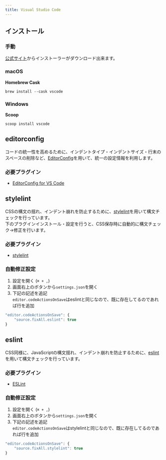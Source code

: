 ```yaml
---
title: Visual Studio Code
---
```


## インストール

### 手動

[公式サイト](https://code.visualstudio.com/)からインストーラーがダウンロード出来ます。

### macOS

**Homebrew Cask**

```
brew install --cask vscode
```

### Windows

**Scoop**

```
scoop install vscode
```

## editorconfig

コードの統一性を高めるために、インデントタイプ・インデントサイズ・行末のスペースの削除など、[EditorConfig](https://editorconfig.org/)を用いて、統一の設定情報を利用します。

### 必要プラグイン

* [EditorConfig for VS Code](https://marketplace.visualstudio.com/items?itemName=EditorConfig.EditorConfig)


## stylelint

CSSの構文の揺れ、インデント崩れを防止するために、[stylelint](https://stylelint.io/)を用いて構文チェックを行っています。  
下のプラグインインストール・設定を行うと、CSS保存時に自動的に構文チェック→修正を行います。

### 必要プラグイン

* [stylelint](https://marketplace.visualstudio.com/items?itemName=stylelint.vscode-stylelint)

### 自動修正設定

1. 設定を開く (`⌘ + ,`)
2. 画面右上のボタンから`settings.json`を開く
3. 下記の記述を追記  
   `editor.codeActionsOnSave`はeslintと同じなので、既に存在してるのであれば行を追加

```js
"editor.codeActionsOnSave": {
    "source.fixAll.eslint": true
}
```

## eslint

CSS同様に、JavaScriptの構文揺れ、インデント崩れを防止するために、[eslint](https://eslint.org/)を用いて構文チェックを行っています。

### 必要プラグイン

* [ESLint](https://marketplace.visualstudio.com/items?itemName=dbaeumer.vscode-eslint)

### 自動修正設定

1. 設定を開く (`⌘ + ,`)
2. 画面右上のボタンから`settings.json`を開く
3. 下記の記述を追記  
   `editor.codeActionsOnSave`はstylelintと同じなので、既に存在してるのであれば行を追加

```js
"editor.codeActionsOnSave": {
    "source.fixAll.stylelint": true
}
```